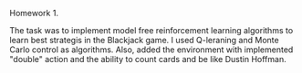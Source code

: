 Homework 1.

The task was to implement model free reinforcement learning algorithms to learn best strategis in the Blackjack game. I used Q-leraning and Monte Carlo control as algorithms. Also, added the environment with implemented "double" action and the ability to count cards and be like Dustin Hoffman.
